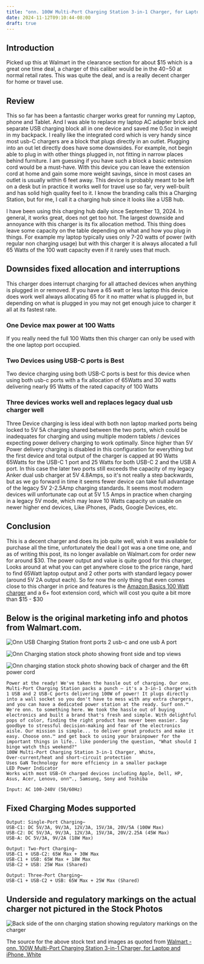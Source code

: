 ```yaml
---
title: "onn. 100W Multi-Port Charging Station 3-in-1 Charger, for Laptop and iPhone, White Review"
date: 2024-11-12T09:10:44-08:00
draft: true
---
```


## Introduction 
Picked up this at Walmart in the clearance section for about $15 which is a great one time deal, a charger of this caliber would be in the $40-$50 at normal retail rates. This was quite the deal, and is a really decent charger for home or travel use. 

## Review 
This so far has been a fantastic charger works great for running my Laptop, phone and Tablet. And I was able to replace my laptop AC adapter brick and separate USB charging block all in one device and saved me 0.5oz in weight in my backpack. I really like the integrated cord which is very handy since most usb-C chargers are a block that plugs directly in an outlet. Plugging into an out let directly does have some downsides. For example, not begin able to plug in with other things plugged in, not fitting in narrow places behind furniture. I am guessing if you have such a block a basic extension cord would be a must-have. With this device you can leave the extension cord at home and gain some more weight savings, since in most cases an outlet is usually within 6 feet away. This device is probably meant to be left on a desk but in practice it works well for travel use so far, very well-built and has solid high quality feel to it. I know the branding calls this a Charging Station, but for me, I call it a charging hub since it looks like a USB hub.

I have been using this charging hub daily since September 13, 2024. In general, it works great, does not get too hot. The largest downside and annoyance with this charger is its fix allocation method. This thing does leave some capacity on the table depending on what and how you plug in things. For example my laptop typically uses only 7-20  watts of power (with regular non charging usage) but with this charger it is always allocated a full 65 Watts of the 100 watt capacity even if it rarely uses that much.

## Downsides fixed allocation and interruptions

This charger does interrupt charging for all attached devices when anything is plugged in or removed. If you have a 65 watt or less laptop this device does work well always allocating 65 for it no matter what is plugged in, but depending on what is plugged in you may not get enough juice to charger it all at its fastest rate.

### One Device max power at 100 Watts
If you really need the full 100 Watts then this charger can only be used with the one laptop port occupied.

### Two Devices using USB-C ports is Best
Two device charging using both USB-C ports is best for this device when using both usb-c ports with a fix allocation of 65Watts and 30 watts delivering nearly 95 Watts of the rated capacity of 100 Watts

### Three devices works well and replaces legacy dual usb charger well
Three Device charging is less ideal with both non laptop marked ports being locked to 5V 5A charging shared between the two ports, which could be inadequates for charging and using multiple modern tablets / devices expecting power delivery charging to work optimally. Since higher than 5V Power delivery charging is disabled in this configuration for everything but the first device and total output of the charger is capped at 90 Watts 65Watts for the USB-C 1 port and 25 Watts for both USB-C 2 and the USB A port. In this case the later two ports still exceeds the capacity of my legacy Anker dual usb charger at 5V 4.8Amps, so it's not really a step backwards, but as we go forward in time it seems fewer device can take full advantage of the legacy 5V 2-2.5Amp charging standards.  It seems most modern devices will unfortunate cap out at 5V 1.5 Amps in practice when charging in a legacy 5V mode, which may leave 10 Watts capacity un usable on newer higher end devices, Like iPhones, iPads, Google Devices, etc. 

## Conclusion

This is a decent charger and does its job quite well, wish it was available for purchase all the time, unfortunately the deal I got was a one time one, and as of writing this post, its no longer available on Walmart.com for order new for around $30. The power output and value is quite good for this charger, Looks around at what you can get anywhere close to the price range, hard to find 65Watt laptop output and 2 other ports with standard legacy power (around 5V 2A output each). So for now the only thing that even comes close to this charger in price and features is the [Amazon Basics 100 Watt charger](https://www.amazon.com/AmazonBasics-Four-Port-Charger-USB-C-Ports/dp/B087MDYP24) and a 6+ foot extension cord, which will cost you quite a bit more than $15 - $30


## Below is the original marketing info and photos from Walmart.com.

![Onn USB Charging Station front ports 2 usb-c and one usb A port](onn-100W-Multi-Port-Charging-Station-3-in-1-Charger-for-Laptop-and-iPhone-White_f2684ab9-046e-4c09-b674-3ee5d1eab371.c5125afe6d2978d9d7fdd19cc6717cde.webp)

![Onn Charging station stock photo showing front side and top views](1e3c9e60-f37c-4fcd-8744-56183488065e.b4bca23eeb5b2f0090fb4c3add4c6bcc.webp)

![Onn charging station stock photo showing back of charger and the 6ft power cord](5eed31d4-00bb-402d-99b0-b6b6b6b6652d.f38d55b71c2fc6c4a63cdc28973ba442.webp)

    Power at the ready! We've taken the hassle out of charging. Our onn. Multi-Port Charging Station packs a punch – it's a 3-in-1 charger with 1 USB and 2 USB-C ports delivering 100W of power! It plugs directly into a wall socket so you don't have to mess with any extra chargers, and you can have a dedicated power station at the ready. Surf onn.™ We're onn. to something here. We took the hassle out of buying electronics and built a brand that's fresh and simple. With delightful pops of color, finding the right product has never been easier. Say goodbye to stressful decision-making and fear of the electronics aisle. Our mission is simple... to deliver great products and make it easy. Choose onn.™ and get back to using your brainpower for the important things in life.. like pondering the question, "What should I binge watch this weekend?"
    100W Multi-Port Charging Station 3-in-1 Charger, White,
    Over-current/heat and short-circuit protection
    Uses GaN Technology for more effciency in a smaller package
    LED Power Indicator
    Works with most USB-C® charged devices including Apple, Dell, HP, Asus, Acer, Lenovo, onn™., Samsung, Sony and Toshiba
    
    Input: AC 100-240V (50/60Hz)
## Fixed Charging Modes supported
    Output: Single-Port Charging–
    USB-C1: DC 5V/3A, 9V/3A, 12V/3A, 15V/3A, 20V/5A (100W Max)
    USB-C2: DC 5V/3A, 9V/3A, 12V/3A, 15V/3A, 20V/2.25A (45W Max)
    USB-A: DC 5V/3A, 9V/2A (18W Max)
    
    Output: Two-Port Charging–
    USB-C1 + USB-C2: 65W Max + 30W Max
    USB-C1 + USB: 65W Max + 18W Max
    USB-C2 + USB: 25W Max (Shared)
    
    Output: Three-Port Charging–
    USB-C1 + USB-C2 + USB: 65W Max + 25W Max (Shared)

## Underside and regulatory markings on the actual charger not pictured in the Stock Photos 
![Back side of the onn charging station showing regulatory markings on the charger](onnBackSideOfCharger.jpg)

The source for the above stock text and images as quoted from [Walmart - onn. 100W Multi-Port Charging Station 3-in-1 Charger, for Laptop and iPhone, White](https://www.walmart.com/ip/onn-100W-Multi-Port-Charging-Station-3-in-1-Charger-for-Laptop-and-iPhone-White/1769453001?from=/search)